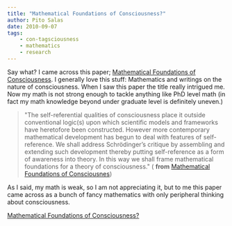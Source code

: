 ```yaml
---
title: "Mathematical Foundations of Consciousness?"
author: Pito Salas
date: 2010-09-07
tags:
    - con-tagsciousness
    - mathematics
    - research
---
```




Say what? I came across this paper; [Mathematical Foundations of
Consciousness](<http://arxiv.org/pdf/0810.4339>). I generally love this stuff:
Mathematics and writings on the nature of consciousness. When I saw this paper
the title really intrigued me. Now my math is not strong enough to tackle
anything like PhD level math (in fact my math knowledge beyond under graduate
level is definitely uneven.)

> "The self-referential qualities of consciousness place it outside
> conventional logic(s) upon which scientific models and frameworks have
> heretofore been constructed. However more contemporary mathematical
> development has begun to deal with features of self-reference. We shall
> address Schrödinger’s critique by assembling and extending such development
> thereby putting self-reference as a form of awareness into theory. In this
> way we shall frame mathematical foundations for a theory of consciousness."
> ( **from** [Mathematical Foundations of
> Consciousnes](<http://arxiv.org/pdf/0810.4339>))

As I said, my math is weak, so I am not appreciating it, but to me this paper
came across as a bunch of fancy mathematics with only peripheral thinking
about consciousness.


[Mathematical Foundations of Consciousness?](None)
